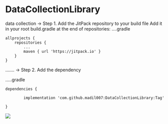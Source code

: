# DataCollectionLibrary
data collection
-> Step 1. Add the JitPack repository to your build file
Add it in your root build.gradle at the end of repositories:
....gradle

	allprojects {
		repositories {
			...
			maven { url 'https://jitpack.io' }
		}
	}
  
  .......
 -> Step 2. Add the dependency 
 
.....gradle


	dependencies {
 
	        implementation 'com.github.madil007:DataCollectionLibrary:Tag'
	 
	}


 [![](https://jitpack.io/v/madil007/DataCollectionLibrary.svg)](https://jitpack.io/#madil007/DataCollectionLibrary)

